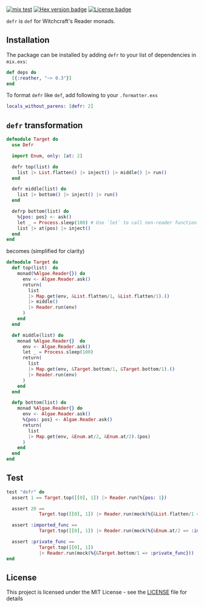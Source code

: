 [![mix test](https://github.com/trevorite/defr/workflows/mix%20test/badge.svg)](https://github.com/trevorite/defr/actions)
[![Hex version badge](https://img.shields.io/hexpm/v/defr.svg)](https://hex.pm/packages/defr)
[![License badge](https://img.shields.io/hexpm/l/defr.svg)](https://github.com/trevorite/defr/blob/master/LICENSE.md)

`defr` is `def` for Witchcraft's Reader monads.

## Installation

The package can be installed by adding `defr` to your list of dependencies
in `mix.exs`:

```elixir
def deps do
  [{:reather, "~> 0.3"}]
end
```

To format `defr` like `def`, add following to your `.formatter.exs`

```elixir
locals_without_parens: [defr: 2]
```

## `defr` transformation

```elixir
defmodule Target do
  use Defr

  import Enum, only: [at: 2]

  defr top(list) do
    list |> List.flatten() |> inject() |> middle() |> run()
  end

  defr middle(list) do
    list |> bottom() |> inject() |> run()
  end

  defrp bottom(list) do
    %{pos: pos} <- ask()
    let _ = Process.sleep(100) # Use `let` to call non-reader function.
    list |> at(pos) |> inject()
  end
end
```

becomes (simplified for clarity)

```elixir
defmodule Target do
  def top(list)  do
    monad(%Algae.Reader{}) do
      env <- Algae.Reader.ask()
      return(
        list
        |> Map.get(env, &List.flatten/1, &List.flatten/1).()
        |> middle()
        |> Reader.run(env)
      )
    end
  end

  def middle(list) do
    monad %Algae.Reader{}  do
      env <- Algae.Reader.ask()
      let _ = Process.sleep(100)
      return(
        list
        |> Map.get(env, &Target.bottom/1, &Target.bottom/1).()
        |> Reader.run(env)
      )
    end
  end

  defp bottom(list) do
    monad %Algae.Reader{} do
      env <- Algae.Reader.ask()
      %{pos: pos} <- Algae.Reader.ask()
      return(
        list
        |> Map.get(env, &Enum.at/2, &Enum.at/2).(pos)
      )
    end
  end
end
```

## Test

```elixir
test "defr" do
  assert 1 == Target.top([[0], 1]) |> Reader.run(%{pos: 1})

  assert 20 ==
            Target.top([[0], 1]) |> Reader.run(mock(%{&List.flatten/1 => [10, 20, 30], pos: 1}))

  assert :imported_func ==
            Target.top([[0], 1]) |> Reader.run(mock(%{&Enum.at/2 => :imported_func, pos: 1}))

  assert :private_func ==
            Target.top([[0], 1])
            |> Reader.run(mock(%{&Target.bottom/1 => :private_func}))
end
```

## License

This project is licensed under the MIT License - see the [LICENSE](LICENSE.md) file for details
